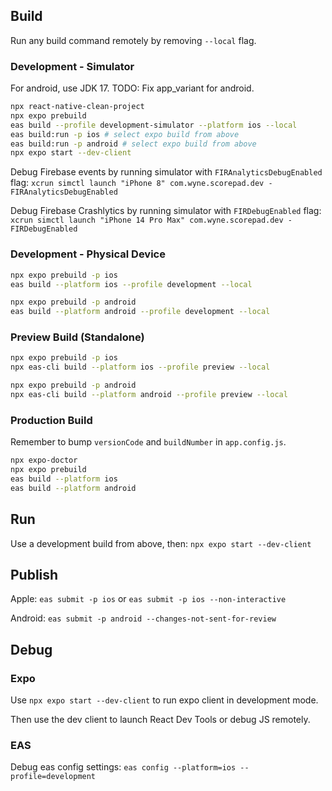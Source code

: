 ## Build

Run any build command remotely by removing `--local` flag.

### Development - Simulator

For android, use JDK 17.
TODO: Fix app_variant for android.

```zsh
npx react-native-clean-project
npx expo prebuild
eas build --profile development-simulator --platform ios --local
eas build:run -p ios # select expo build from above
eas build:run -p android # select expo build from above
npx expo start --dev-client
```

Debug Firebase events by running simulator with `FIRAnalyticsDebugEnabled` flag:
`xcrun simctl launch "iPhone 8" com.wyne.scorepad.dev -FIRAnalyticsDebugEnabled`

Debug Firebase Crashlytics by running simulator with `FIRDebugEnabled` flag:
`xcrun simctl launch "iPhone 14 Pro Max" com.wyne.scorepad.dev -FIRDebugEnabled`

### Development - Physical Device

```zsh
npx expo prebuild -p ios
eas build --platform ios --profile development --local

npx expo prebuild -p android
eas build --platform android --profile development --local
```

### Preview Build (Standalone)

```zsh
npx expo prebuild -p ios
npx eas-cli build --platform ios --profile preview --local

npx expo prebuild -p android
npx eas-cli build --platform android --profile preview --local
```

### Production Build

Remember to bump `versionCode` and `buildNumber` in `app.config.js`.

```zsh
npx expo-doctor
npx expo prebuild
eas build --platform ios
eas build --platform android
```

## Run

Use a development build from above, then: `npx expo start --dev-client`

## Publish

Apple: `eas submit -p ios` or `eas submit -p ios --non-interactive`

Android: `eas submit -p android --changes-not-sent-for-review`

## Debug

### Expo

Use `npx expo start --dev-client` to run expo client in development mode.

Then use the dev client to launch React Dev Tools or debug JS remotely.

### EAS

Debug eas config settings: `eas config --platform=ios --profile=development`
